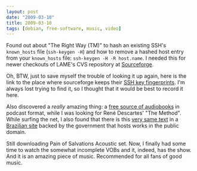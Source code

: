 ```yaml
---
layout: post
date: "2009-03-10"
title: 2009-03-10
tags: [debian, free-software, music, video]
---
```

Found out about "The Right Way (TM)" to hash an existing SSH's
`known_hosts` file (`ssh-keygen -H`) and how to remove a hashed host
entry from your `known_hosts` file: `ssh-keygen -H -R host.name`. I
needed this for newer checkouts of LAME's CVS repository at
[Sourceforge](http://sf.net/).

Oh, BTW, just to save myself the trouble of looking it up again,
here is the link to the place where sourceforge keeps their
[SSH key fingerprints](http://apps.sourceforge.net/trac/sitedocs/wiki/SSH%20%20%20%20%20key%20fingerprints).
I'm always lost trying to find it, so I thought that it would be
best to record it here.

Also discovered a *really* amazing thing: a
[free source of audiobooks](http://librivox.org/) in podcast
format, while I was looking for René Descartes' "The Method". While
surfing the net, I also found that there is this
[very same text](http://www.dominiopublico.gov.br/pesquisa/DetalheObraForm.do?select_action=&co_obra=2274)
in a [Brazilian site](http://www.dominiopublico.gov.br/) backed by
the government that hosts works in the public domain.

Still downloading Pain of Salvations Acoustic set. Now, I finally
had some time to watch the somewhat incomplete VOBs and it, indeed,
has the show. And it is an amazing piece of music. Recommended for
all fans of good music.


